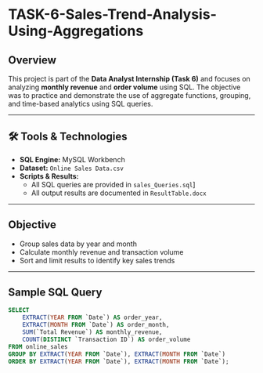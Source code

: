 # TASK-6-Sales-Trend-Analysis-Using-Aggregations

##  Overview

This project is part of the **Data Analyst Internship (Task 6)** and focuses on analyzing **monthly revenue** and **order volume** using SQL. The objective was to practice and demonstrate the use of aggregate functions, grouping, and time-based analytics using SQL queries.

---
## 🛠 Tools & Technologies

- **SQL Engine:** MySQL Workbench
- **Dataset:** `Online Sales Data.csv`
- **Scripts & Results:**
  - All SQL queries are provided in `sales_Queries.sql`]
  - All output results are documented in `ResultTable.docx`

---
## Objective

- Group sales data by year and month
- Calculate monthly revenue and transaction volume
- Sort and limit results to identify key sales trends

---

## Sample SQL Query

```sql
SELECT 
    EXTRACT(YEAR FROM `Date`) AS order_year,
    EXTRACT(MONTH FROM `Date`) AS order_month,
    SUM(`Total Revenue`) AS monthly_revenue,
    COUNT(DISTINCT `Transaction ID`) AS order_volume
FROM online_sales 
GROUP BY EXTRACT(YEAR FROM `Date`), EXTRACT(MONTH FROM `Date`)
ORDER BY EXTRACT(YEAR FROM `Date`), EXTRACT(MONTH FROM `Date`);


